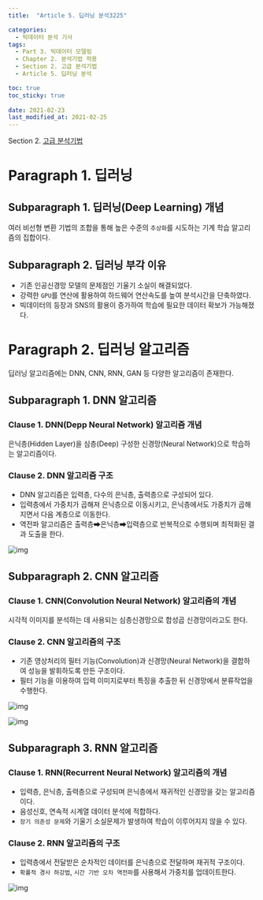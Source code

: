 ```yaml
---
title:  "Article 5. 딥러닝 분석3225"

categories:
  - 빅데이터 분석 기사
tags: 
  - Part 3. 빅데이터 모델링
  - Chapter 2. 분석기법 적용
  - Section 2. 고급 분석기법
  - Article 5. 딥러닝 분석

toc: true
toc_sticky: true
 
date: 2021-02-23
last_modified_at: 2021-02-25
---
```


Section 2. [고급 분석기법]()

# Paragraph 1. 딥러닝

## Subparagraph 1. 딥러닝(Deep Learning) 개념

여러 비선형 변환 기법의 조합을 통해 높은 수준의 `추상화`를 시도하는 기계 학습 알고리즘의 집합이다.

## Subparagraph 2. 딥러닝 부각 이유

- 기존 인공신경망 모델의 문제점인 기울기 소실이 해결되었다.
- 강력한 `GPU`를 연산에 활용하여 하드웨어 연산속도를 높여 분석시간을 단축하였다.
- 빅데이터의 등장과 SNS의 활용이 증가하여 학습에 필요한 데이터 확보가 가능해졌다.

# Paragraph 2. 딥러닝 알고리즘

딥러닝 알고리즘에는 DNN, CNN, RNN, GAN 등 다양한 알고리즘이 존재한다.

## Subparagraph 1. DNN 알고리즘

### Clause 1. DNN(Depp Neural Network) 알고리즘 개념

은닉층(Hidden Layer)을 심층(Deep) 구성한 신경망(Neural Network)으로 학습하는 알고리즘이다.

### Clause 2. DNN 알고리즘 구조

- DNN 알고리즘은 입력층, 다수의 은닉층, 출력층으로 구성되어 있다.
- 입력층에서 가중치가 곱해져 은닉층으로 이동시키고, 은닉층에서도 가중치가 곱해지면서 다음 계층으로 이동한다.
- 역전파 알고리즘은 출력층➡은닉층➡입력층으로 반복적으로 수행되며 최적화된 결과 도출을 한다.

![img](https://postfiles.pstatic.net/MjAyMTA0MDRfNzEg/MDAxNjE3NTI5MjU2MTA0.QeEUkVdU3w1fnG0eaC6-jTOV_a0s4Ryml4vXGSl0xpYg.nNX-BzWgOfkR7PqiuhsyPCztl06AMLhXYqUffxEZqQQg.JPEG.leechardfeynman/SmartSelect_20210404-184053_Xodo_Docs.jpg?type=w1)

## Subparagraph 2. CNN 알고리즘

### Clause 1. CNN(Convolution Neural Network) 알고리즘의 개념

시각적 이미지를 분석하는 데 사용되는 심층신경망으로 합성곱 신경망이라고도 한다.

### Clause 2. CNN 알고리즘의 구조

- 기존 영상처리의 필터 기능(Convolution)과 신경망(Neural Network)을 결합하여 성능을 발휘하도록 만든 구조이다.
- 필터 기능을 이용하여 입력 이미지로부터 특징을 추출한 뒤 신경망에서 분류작업을 수행한다.

![img](https://postfiles.pstatic.net/MjAyMTA0MDRfMTkg/MDAxNjE3NTI5Mjc0MDk0.8lqii8FvHsa9XfZJKkc7c34mZkoNFujiHfuI4ShxajMg.5-m0iL139ye5f9og0Mc9UKnSy5LK1gKavfv29bmkA1Mg.JPEG.leechardfeynman/SmartSelect_20210404-184111_Xodo_Docs.jpg?type=w1)

![img](https://postfiles.pstatic.net/MjAyMTA0MDRfMTEz/MDAxNjE3NTI5MzAzNTYx.-J2d9nt5z-qW1OEamyp3Ttb9WeTCuOVP2khfgG6JmJEg.sSygJLZXhRVWra7DhSWhlz1nwjqoE9i043Gko0IpLuUg.JPEG.leechardfeynman/SmartSelect_20210404-184140_Xodo_Docs.jpg?type=w1)

## Subparagraph 3. RNN 알고리즘

### Clause 1. RNN(Recurrent Neural Network) 알고리즘의 개념

- 입력층, 은닉층, 출력층으로 구성되며 은닉층에서 재귀적인 신경망을 갖는 알고리즘이다.
- 음성신호, 연속적 시계열 데이터 분석에 적합하다.
- `장기 의존성 문제`와 기울기 소실문제가 발생하여 학습이 이루어지지 않을 수 있다.

### Clause 2. RNN 알고리즘의 구조

- 입력층에서 전달받은 순차적인 데이터를 은닉층으로 전달하며 재귀적 구조이다.
- `확률적 경사 하강법`, `시간 기반 오차 역전파`를 사용해서 가중치를 업데이트한다.

![img](https://postfiles.pstatic.net/MjAyMTA0MDRfMzgg/MDAxNjE3NTI5MzI2ODky.6ZAnlCZgVK3ip78-NQzOJyDka2cFCBe6GlYNkrNQqQsg.CjO2YfHfJTuuU6T4E-JSfc5x_NZcwpv_7YSzd29GJSsg.JPEG.leechardfeynman/SmartSelect_20210404-184204_Xodo_Docs.jpg?type=w1)



